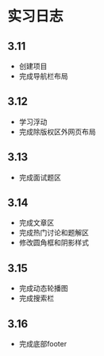 # 实习日志
## 3.11
- 创建项目
- 完成导航栏布局
## 3.12
- 学习浮动
- 完成除版权区外网页布局
## 3.13
- 完成面试题区
## 3.14
- 完成文章区
- 完成热门讨论和题解区
- 修改圆角框和阴影样式
## 3.15
- 完成动态轮播图
- 完成搜索栏
## 3.16
- 完成底部footer
